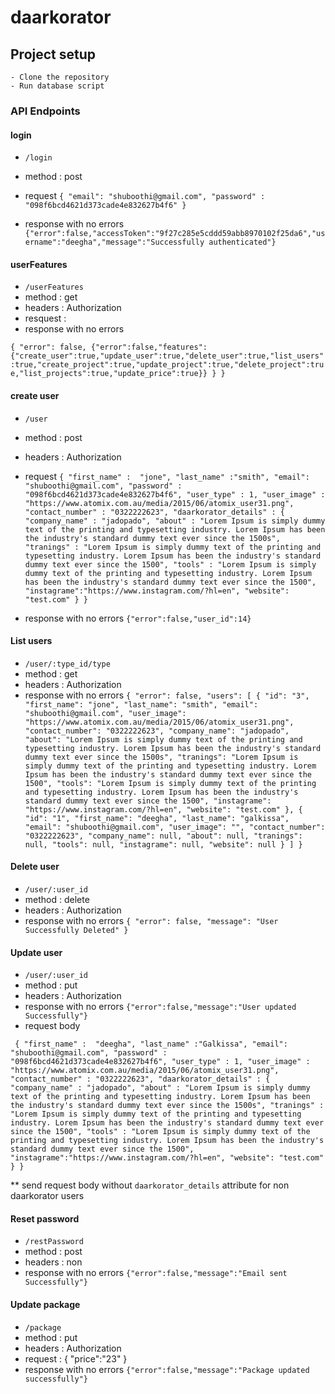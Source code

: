 # daarkorator

## Project setup
	- Clone the repository 
	- Run database script

### API Endpoints

#### login

- `/login`
- method : post
- request 
	`{
	"email": "shuboothi@gmail.com",
	"password" : "098f6bcd4621d373cade4e832627b4f6"
	}`

- response with no errors
	`{"error":false,"accessToken":"9f27c285e5cddd59abb8970102f25da6","username":"deegha","message":"Successfully authenticated"}`


#### userFeatures

- `/userFeatures`
- method : get
- headers : Authorization
- resquest : 
- response with no errors

`{
    "error": false,
    {"error":false,"features":{"create_user":true,"update_user":true,"delete_user":true,"list_users":true,"create_project":true,"update_project":true,"delete_project":true,"list_projects":true,"update_price":true}}
    }
}`

#### create user

- `/user`  
- method  : post 
- headers : Authorization
- request 
`{
"first_name" : 	"jone",
"last_name"	:"smith",
"email": "shuboothi@gmail.com",
"password" : "098f6bcd4621d373cade4e832627b4f6",
"user_type" : 1,
"user_image" : "https://www.atomix.com.au/media/2015/06/atomix_user31.png",
"contact_number" : "0322222623",
"daarkorator_details" : {
	"company_name" : "jadopado",
	"about"	: "Lorem Ipsum is simply dummy text of the printing and typesetting industry. Lorem Ipsum has been the industry's standard dummy text ever since the 1500s",
	"tranings" : "Lorem Ipsum is simply dummy text of the printing and typesetting industry. Lorem Ipsum has been the industry's standard dummy text ever since the 1500",
	"tools" : "Lorem Ipsum is simply dummy text of the printing and typesetting industry. Lorem Ipsum has been the industry's standard dummy text ever since the 1500",
	"instagrame":"https://www.instagram.com/?hl=en",
	"website": "test.com"
	}
}`

- response with no errors
`{"error":false,"user_id":14}`

#### List users

- `/user/:type_id/type`
- method  : get 
- headers : Authorization
- response with no errors
`{
    "error": false,
    "users": [
        {
            "id": "3",
            "first_name": "jone",
            "last_name": "smith",
            "email": "shuboothi@gmail.com",
            "user_image": "https://www.atomix.com.au/media/2015/06/atomix_user31.png",
            "contact_number": "0322222623",
            "company_name": "jadopado",
            "about": "Lorem Ipsum is simply dummy text of the printing and typesetting industry. Lorem Ipsum has been the industry's standard dummy text ever since the 1500s",
            "tranings": "Lorem Ipsum is simply dummy text of the printing and typesetting industry. Lorem Ipsum has been the industry's standard dummy text ever since the 1500",
            "tools": "Lorem Ipsum is simply dummy text of the printing and typesetting industry. Lorem Ipsum has been the industry's standard dummy text ever since the 1500",
            "instagrame": "https://www.instagram.com/?hl=en",
            "website": "test.com"
        },
        {
            "id": "1",
            "first_name": "deegha",
            "last_name": "galkissa",
            "email": "shuboothi@gmail.com",
            "user_image": "",
            "contact_number": "0322222623",
            "company_name": null,
            "about": null,
            "tranings": null,
            "tools": null,
            "instagrame": null,
            "website": null
        }
    ]
}`

#### Delete user

- `/user/:user_id`
- method  : delete 
- headers : Authorization
- response with no errors
`{
    "error": false,
    "message": "User Successfully Deleted"
}`


#### Update user

- `/user/:user_id`
- method  : put 
- headers : Authorization
- response with no errors
`{"error":false,"message":"User updated Successfully"}`
- request body 

`
{
"first_name" :  "deegha",
"last_name" :"Galkissa",
"email": "shuboothi@gmail.com",
"password" : "098f6bcd4621d373cade4e832627b4f6",
"user_type" : 1,
"user_image" : "https://www.atomix.com.au/media/2015/06/atomix_user31.png",
"contact_number" : "0322222623",
"daarkorator_details" : {
    "company_name" : "jadopado",
    "about" : "Lorem Ipsum is simply dummy text of the printing and typesetting industry. Lorem Ipsum has been the industry's standard dummy text ever since the 1500s",
    "tranings" : "Lorem Ipsum is simply dummy text of the printing and typesetting industry. Lorem Ipsum has been the industry's standard dummy text ever since the 1500",
    "tools" : "Lorem Ipsum is simply dummy text of the printing and typesetting industry. Lorem Ipsum has been the industry's standard dummy text ever since the 1500",
    "instagrame":"https://www.instagram.com/?hl=en",
    "website": "test.com"
}
}`

** send request body without `daarkorator_details` attribute for non daarkorator users


#### Reset password

- `/restPassword`
- method  : post 
- headers : non
- response with no errors
`{"error":false,"message":"Email sent Successfully"}`


#### Update package

- `/package`
- method  : put
- headers : Authorization
- request : {
            	"price":"23"
            }
- response with no errors
`{"error":false,"message":"Package updated successfully"}`
